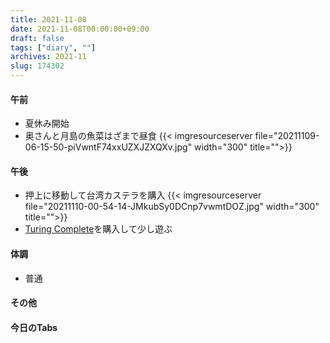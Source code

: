 ```yaml
---
title: 2021-11-08
date: 2021-11-08T00:00:00+09:00
draft: false
tags: ["diary", ""]
archives: 2021-11
slug: 174302
---
```

#### 午前
- 夏休み開始
- 奥さんと月島の魚菜はざまで昼食
{{< imgresourceserver file="20211109-06-15-50-piVwntF74xxUZXJZXQXv.jpg" width="300" title="">}}
#### 午後
- 押上に移動して台湾カステラを購入
{{< imgresourceserver file="20211110-00-54-14-JMkubSy0DCnp7vwmtDOZ.jpg" width="300" title="">}}
- [Turing Complete](https://turingcomplete.game/)を購入して少し遊ぶ
#### 体調
- 普通
#### その他
#### 今日のTabs